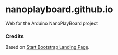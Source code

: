 # nanoplayboard.github.io
Web for the Arduino NanoPlayBoard project

### Credits

Based on [Start Bootstrap Landing Page](https://github.com/BlackrockDigital/startbootstrap-landing-page).
